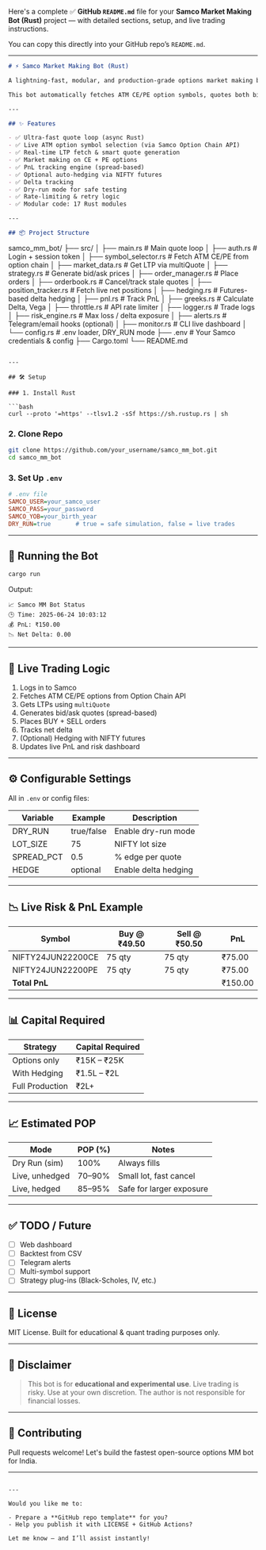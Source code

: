 Here's a complete ✅ **GitHub `README.md`** file for your **Samco Market Making Bot (Rust)** project — with detailed sections, setup, and live trading instructions.

You can copy this directly into your GitHub repo’s `README.md`.

---

```markdown
# ⚡ Samco Market Making Bot (Rust)

A lightning-fast, modular, and production-grade options market making bot built in **Rust** using the **Samco Trade API**.

This bot automatically fetches ATM CE/PE option symbols, quotes both bid and ask, manages spreads, tracks delta exposure, and optionally auto-hedges using NIFTY futures.

---

## ✨ Features

- ✅ Ultra-fast quote loop (async Rust)
- ✅ Live ATM option symbol selection (via Samco Option Chain API)
- ✅ Real-time LTP fetch & smart quote generation
- ✅ Market making on CE + PE options
- ✅ PnL tracking engine (spread-based)
- ✅ Optional auto-hedging via NIFTY futures
- ✅ Delta tracking
- ✅ Dry-run mode for safe testing
- ✅ Rate-limiting & retry logic
- ✅ Modular code: 17 Rust modules

---

## 📦 Project Structure

```

samco\_mm\_bot/
├── src/
│   ├── main.rs              # Main quote loop
│   ├── auth.rs              # Login + session token
│   ├── symbol\_selector.rs   # Fetch ATM CE/PE from option chain
│   ├── market\_data.rs       # Get LTP via multiQuote
│   ├── strategy.rs          # Generate bid/ask prices
│   ├── order\_manager.rs     # Place orders
│   ├── orderbook.rs         # Cancel/track stale quotes
│   ├── position\_tracker.rs  # Fetch live net positions
│   ├── hedging.rs           # Futures-based delta hedging
│   ├── pnl.rs               # Track PnL
│   ├── greeks.rs            # Calculate Delta, Vega
│   ├── throttle.rs          # API rate limiter
│   ├── logger.rs            # Trade logs
│   ├── risk\_engine.rs       # Max loss / delta exposure
│   ├── alerts.rs            # Telegram/email hooks (optional)
│   ├── monitor.rs           # CLI live dashboard
│   └── config.rs            # .env loader, DRY\_RUN mode
├── .env                     # Your Samco credentials & config
├── Cargo.toml
└── README.md

````

---

## 🛠️ Setup

### 1. Install Rust

```bash
curl --proto '=https' --tlsv1.2 -sSf https://sh.rustup.rs | sh
````

### 2. Clone Repo

```bash
git clone https://github.com/your_username/samco_mm_bot.git
cd samco_mm_bot
```

### 3. Set Up `.env`

```ini
# .env file
SAMCO_USER=your_samco_user
SAMCO_PASS=your_password
SAMCO_YOB=your_birth_year
DRY_RUN=true       # true = safe simulation, false = live trades
```

---

## 🚀 Running the Bot

```bash
cargo run
```

Output:

```
📈 Samco MM Bot Status
🕒 Time: 2025-06-24 10:03:12
💰 PnL: ₹150.00
📉 Net Delta: 0.00
```

---

## 🔁 Live Trading Logic

1. Logs in to Samco
2. Fetches ATM CE/PE options from Option Chain API
3. Gets LTPs using `multiQuote`
4. Generates bid/ask quotes (spread-based)
5. Places BUY + SELL orders
6. Tracks net delta
7. (Optional) Hedging with NIFTY futures
8. Updates live PnL and risk dashboard

---

## ⚙️ Configurable Settings

All in `.env` or config files:

| Variable    | Example    | Description          |
| ----------- | ---------- | -------------------- |
| DRY\_RUN    | true/false | Enable dry-run mode  |
| LOT\_SIZE   | 75         | NIFTY lot size       |
| SPREAD\_PCT | 0.5        | % edge per quote     |
| HEDGE       | optional   | Enable delta hedging |

---

## 📉 Live Risk & PnL Example

| Symbol            | Buy @ ₹49.50 | Sell @ ₹50.50 | PnL     |
| ----------------- | ------------ | ------------- | ------- |
| NIFTY24JUN22200CE | 75 qty       | 75 qty        | ₹75.00  |
| NIFTY24JUN22200PE | 75 qty       | 75 qty        | ₹75.00  |
| **Total PnL**     |              |               | ₹150.00 |

---

## 📊 Capital Required

| Strategy        | Capital Required |
| --------------- | ---------------- |
| Options only    | ₹15K – ₹25K      |
| With Hedging    | ₹1.5L – ₹2L      |
| Full Production | ₹2L+             |

---

## 📈 Estimated POP

| Mode           | POP (%) | Notes                    |
| -------------- | ------- | ------------------------ |
| Dry Run (sim)  | 100%    | Always fills             |
| Live, unhedged | 70–90%  | Small lot, fast cancel   |
| Live, hedged   | 85–95%  | Safe for larger exposure |

---

## ✅ TODO / Future

* [ ] Web dashboard
* [ ] Backtest from CSV
* [ ] Telegram alerts
* [ ] Multi-symbol support
* [ ] Strategy plug-ins (Black-Scholes, IV, etc.)

---

## 📜 License

MIT License. Built for educational & quant trading purposes only.

---

## 📣 Disclaimer

> This bot is for **educational and experimental use**. Live trading is risky. Use at your own discretion. The author is not responsible for financial losses.

---

## 🤝 Contributing

Pull requests welcome! Let's build the fastest open-source options MM bot for India.

---

```

---

Would you like me to:

- Prepare a **GitHub repo template** for you?
- Help you publish it with LICENSE + GitHub Actions?

Let me know — and I’ll assist instantly!
```
